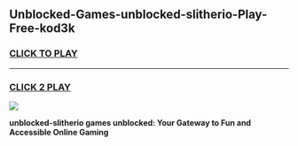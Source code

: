 
## Unblocked-Games-unblocked-slitherio-Play-Free-kod3k
<h3>
<a href="https://premium76.site?title=unblocked-slitherio&ref=18A1">CLICK TO PLAY</a></h3>
<hr>

<h3>
<a href="https://premium76.site?title=unblocked-slitherio&ref=18A1">CLICK 2 PLAY</a>
  
</h3>

<a href="https://premium76.site?title=unblocked-slitherio&ref=18A1"><img src="https://clearcache.store/games.png"></a>


**unblocked-slitherio games unblocked: Your Gateway to Fun and Accessible Online Gaming**
